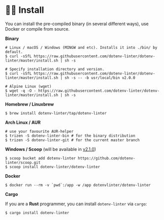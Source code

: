 # 👨‍💻 Install

You can install the pre-compiled binary (in several different ways), use Docker or compile from source.

**Binary**

```shell script
# Linux / macOS / Windows (MINGW and etc). Installs it into ./bin/ by default.
$ curl -sSfL https://raw.githubusercontent.com/dotenv-linter/dotenv-linter/master/install.sh | sh -s

# Specify installation directory and version.
$ curl -sSfL https://raw.githubusercontent.com/dotenv-linter/dotenv-linter/master/install.sh | sh -s -- -b usr/local/bin v2.0.0

# Alpine Linux (wget)
$ wget -q -O - https://raw.githubusercontent.com/dotenv-linter/dotenv-linter/master/install.sh | sh -s
```

**Homebrew / Linuxbrew**

```shell script
$ brew install dotenv-linter/tap/dotenv-linter
```

**Arch Linux / AUR**

```shell script
# use your favourite AUR-helper
$ trizen -S dotenv-linter-bin # for the binary distribution
$ trizen -S dotenv-linter-git # for the current master branch
```

**Windows / Scoop** (will be available in [v2.1.0](https://github.com/dotenv-linter/dotenv-linter/issues/217))

```shell script
$ scoop bucket add dotenv-linter https://github.com/dotenv-linter/scoop.git
$ scoop install dotenv-linter/dotenv-linter
````

**Docker**

```shell script
$ docker run --rm -v `pwd`:/app -w /app dotenvlinter/dotenv-linter
```

**Cargo**

If you are a **Rust** programmer, you can install `dotenv-linter` via `cargo`:

```shell script
$ cargo install dotenv-linter
```
